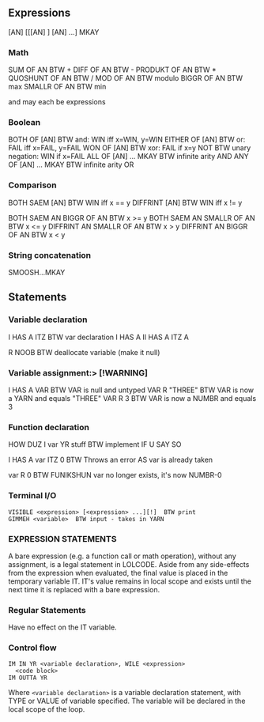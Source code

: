 ## Expressions
<operator> <expression1>
<operator> <expression1> [AN] <expression2>
<operator> <expr1> [[[AN] <expr2>] [AN] <expr3> ...] MKAY

### Math
SUM OF <x> AN <y>       BTW +
DIFF OF <x> AN <y>      BTW -
PRODUKT OF <x> AN <y>   BTW *
QUOSHUNT OF <x> AN <y>  BTW /
MOD OF <x> AN <y>       BTW modulo
BIGGR OF <x> AN <y>     BTW max
SMALLR OF <x> AN <y>    BTW min

<x> and <y> may each be expressions

### Boolean
BOTH OF <x> [AN] <y>          BTW and: WIN iff x=WIN, y=WIN
EITHER OF <x> [AN] <y>        BTW or: FAIL iff x=FAIL, y=FAIL
WON OF <x> [AN] <y>           BTW xor: FAIL if x=y
NOT <x>                       BTW unary negation: WIN if x=FAIL
ALL OF <x> [AN] <y> ... MKAY  BTW infinite arity AND
ANY OF <x> [AN] <y> ... MKAY  BTW infinite arity OR

### Comparison
BOTH SAEM <x> [AN] <y>   BTW WIN iff x == y
DIFFRINT <x> [AN] <y>    BTW WIN iff x != y

BOTH SAEM <x> AN BIGGR OF <x> AN <y>   BTW x >= y
BOTH SAEM <x> AN SMALLR OF <x> AN <y>  BTW x <= y
DIFFRINT <x> AN SMALLR OF <x> AN <y>   BTW x > y
DIFFRINT <x> AN BIGGR OF <x> AN <y>    BTW x < y

### String concatenation 
SMOOSH...MKAY

## Statements
### Variable declaration
I HAS A <variable> ITZ <value>     BTW var declaration
I HAS A <variable>
II HAS A <variable> ITZ A <type>  

<variable> R NOOB   BTW deallocate variable (make it null)

### Variable assignment:> [!WARNING]
I HAS A VAR            BTW VAR is null and untyped
VAR R "THREE"          BTW VAR is now a YARN and equals "THREE"
VAR R 3                BTW VAR is now a NUMBR and equals 3

### Function declaration
HOW DUZ I var YR stuff
	BTW implement
IF U SAY SO

I HAS A var ITZ 0  BTW Throws an error AS var is already taken

var R 0 BTW FUNIKSHUN var no longer exists, it's now NUMBR-0

### Terminal I/O
```
VISIBLE <expression> [<expression> ...][!]  BTW print
GIMMEH <variable>  BTW input - takes in YARN
```

### EXPRESSION STATEMENTS 
A bare expression (e.g. a function call or math operation), without any assignment, is a legal statement in LOLCODE. Aside from any side-effects from the expression when evaluated, the final value is placed in the temporary variable IT. IT's value remains in local scope and exists until the next time it is replaced with a bare expression.

### Regular Statements
Have no effect on the IT variable.  

### Control flow
```
IM IN YR <variable declaration>, WILE <expression>
  <code block>
IM OUTTA YR 
```
Where ```<variable declaration>``` is a variable declaration statement, with TYPE or VALUE of variable specified. The variable will be declared in the local scope of the loop. 

